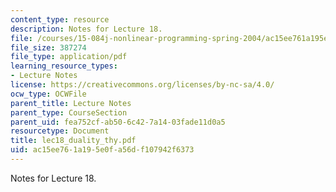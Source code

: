 ```yaml
---
content_type: resource
description: Notes for Lecture 18.
file: /courses/15-084j-nonlinear-programming-spring-2004/ac15ee761a195e0fa56df107942f6373_lec18_duality_thy.pdf
file_size: 387274
file_type: application/pdf
learning_resource_types:
- Lecture Notes
license: https://creativecommons.org/licenses/by-nc-sa/4.0/
ocw_type: OCWFile
parent_title: Lecture Notes
parent_type: CourseSection
parent_uid: fea752cf-ab50-6c42-7a14-03fade11d0a5
resourcetype: Document
title: lec18_duality_thy.pdf
uid: ac15ee76-1a19-5e0f-a56d-f107942f6373
---
```

Notes for Lecture 18.